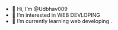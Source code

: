 - 👋 Hi, I’m @Udbhav009
- 👀 I’m interested in WEB DEVLOPING 
- 🌱 I’m currently learning web developing .


<!---
Udbhav009/Udbhav009 is a ✨ special ✨ repository because its `README.md` (this file) appears on your GitHub profile.
You can click the Preview link to take a look at your changes.
--->
